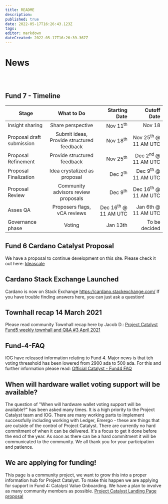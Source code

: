 ```yaml
---
title: README
description: 
published: true
date: 2022-05-17T16:26:43.123Z
tags: 
editor: markdown
dateCreated: 2022-05-17T16:26:39.367Z
---
```


# News

<style>
.theme-default-content:not(.custom){
    max-width:1280px;
}
.resourceCard{
    flex-basis:100%; margin-bottom:1rem
}
</style>
<div style="display:flex; flex-direction:row; flex-wrap:wrap; justify-content:space-evenly; align-content:space-around">

<ResourceCard
    class="resourceCard"
    headerColor="#0088CC"
    title="Community newsletter"
    subtitle= "Offical - IOG Catalyst Community News Letter" 
    url="https://us20.campaign-archive.com/home/?u=26d3b656ecc43aa6f3063eaed&id=2451b43b07"
    linkText="Go to Page"
    target="_self"
    text="Offical - IOHK Catalyst Community Newsletter - Past issues. [Subscribe to weekly newsletter.] (https://iohk.us20.list-manage.com/subscribe?u=26d3b656ecc43aa6f3063eaed&id=2451b43b07)" />

</div>

## Fund 7 - Timeline

| Stage                     | What to Do                                   |                Starting Date      |                   Cutoff Date  |
| ------------------------- |:--------------------------------------------:|----------------------------------:|-------------------------------:|
| Insight sharing           |Share perspective                             | Nov 11<sup>th</sup>               | Nov 18|
| Proposal draft submission |Submit ideas, Provide structured feedback     | Nov 18<sup>th</sup>               | Nov 25<sup>th</sup> @ 11 AM UTC|
| Proposal Refinement       |Provide structured feedback                   | Nov 25<sup>th</sup>               | Dec 2<sup>nd</sup> @ 11 AM UTC|
| Proposal Finalization     |Idea crystalized as proposal                  | Dec 2<sup>th</sup>                | Dec 9<sup>th</sup> @ 11 AM UTC|
| Proposal Review           |Community advisors review proposals           | Dec 9<sup>th</sup>                | Dec 16<sup>th</sup> @ 11 AM UTC|
| Asses QA                  |Proposers flags, vCA reviews                  | Dec 16<sup>th</sup> @ 11 AM UTC   | Jan 6th @ 11 AM UTC|
| Governance phase          |Voting                                        |     Jan 13th                      | To be decided|




## Fund 6 Cardano Catalyst Proposal

We have a proposal to continue development on this site. Please check it out here:
[Ideascale](https://cardano.ideascale.com/a/dtd/Community-Site-Development-AIM/369160-48088)

## Cardano Stack Exchange Launched

Cardano is now on Stack Exchange https://cardano.stackexchange.com/ If you have trouble finding answers here, you can just ask a question!

## Townhall recap 14 March 2021

Please read community Townhall recap here by Jacob D.:
[Project Catalyst Fund5 weekly townhall and Q&A #3 April 2021](/en/town-hall/210414%20Weekly%20Townhall_JD.html)

## Fund-4-FAQ

IOG have released information relating to Fund 4. Major news is that teh voting threashold has been lowered from 2900 ada to 500 ada. For this and further information please read:
[Official Catalyst - Fund4 FAQ](https://iohk.zendesk.com/hc/en-us/articles/900006490763)

## When will hardware wallet voting support will be available?

The question of "When will hardware wallet voting support will be available?" has been asked many times. It is a high priority to the Project Catalyst team and IOG. There are many working parts to implement successfully including working with Ledger, Emergo - these are things that are outside of the control of Project Catalyst. There are currently no hard commitment of when it can be delivered. It's a focus to get it done before the end of the year. As soon as there can be a hard commitment it will be communicated to the community. We all thank you for your participation and patience.

## We are applying for funding!

This page is a community project, we want to grow this into a proper information hub for Project Catalyst.
To make this happen we are applying for support in Fund 4: Catalyst Value Onboarding. We have a plan to involve as many
community members as possible.
[Project Catalyst Landing Page proposal](https://cardano.ideascale.com/a/dtd/Project-Catalyst-Landing-Page/341718-48088)
